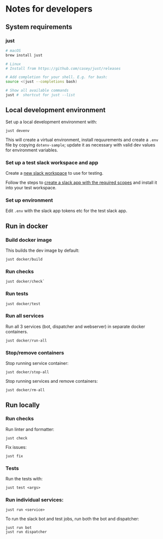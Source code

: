 # Notes for developers

## System requirements

### just

```sh
# macOS
brew install just

# Linux
# Install from https://github.com/casey/just/releases

# Add completion for your shell. E.g. for bash:
source <(just --completions bash)

# Show all available commands
just #  shortcut for just --list
```


## Local development environment


Set up a local development environment with:
```
just devenv
```

This will create a virtual environment, install requurements and create a
`.env` file by copying `dotenv-sample`; update it as necessary with valid dev
values for environment variables.


### Set up a test slack workspace and app

Create a [new slack workspace](https://slack.com/intl/en-gb/get-started#/createnew) to use for testing.

Follow the steps to [create a slack app with the required scopes](DEPLOY.md#creating-the-slack-app)
and install it into your test workspace.


### Set up environment

Edit `.env` with the slack app tokens etc for the test slack app.


## Run in docker

### Build docker image

This builds the dev image by default:

```
just docker/build
```

### Run checks

```
just docker/check`
```

### Run tests
```
just docker/test
```

### Run all services

Run all 3 services (bot, dispatcher and webserver) in separate docker
containers.

```
just docker/run-all
```

### Stop/remove containers

Stop running service container:

```
just docker/stop-all
```

Stop running services and remove containers:

```
just docker/rm-all
```

## Run locally

### Run checks

Run linter and formatter:
```
just check
```

Fix issues:
```
just fix
```

### Tests
Run the tests with:
```
just test <args>
```

### Run individual services:
```
just run <service>
```

To run the slack bot and test jobs, run both the bot and dispatcher:
```
just run bot
just run dispatcher
```
